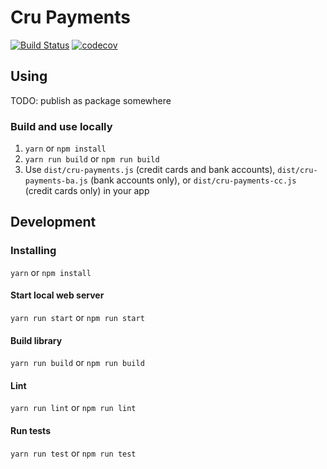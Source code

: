 # Cru Payments
[![Build Status](https://travis-ci.org/CruGlobal/cru-payments.svg?branch=master)](https://travis-ci.org/CruGlobal/cru-payments)
[![codecov](https://codecov.io/gh/CruGlobal/cru-payments/branch/master/graph/badge.svg)](https://codecov.io/gh/CruGlobal/cru-payments)

## Using

TODO: publish as package somewhere

### Build and use locally
1. `yarn` or `npm install`
2. `yarn run build` or `npm run build`
3. Use `dist/cru-payments.js` (credit cards and bank accounts), `dist/cru-payments-ba.js` (bank accounts only), or `dist/cru-payments-cc.js` (credit cards only) in your app

## Development

### Installing

`yarn` or `npm install`

#### Start local web server

`yarn run start` or `npm run start`

#### Build library

`yarn run build` or `npm run build`

#### Lint

`yarn run lint` or `npm run lint`

#### Run tests

`yarn run test` or `npm run test`
